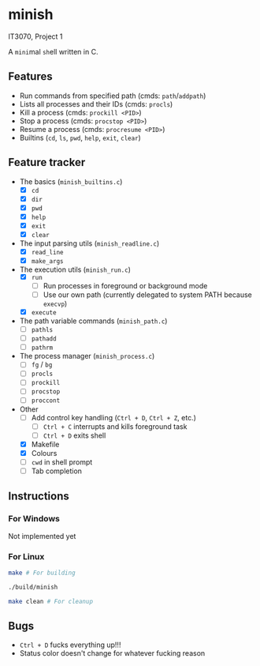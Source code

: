 # minish

IT3070, Project 1

A `mini`mal `sh`ell written in C.

## Features

- Run commands from specified path (cmds: `path`/`addpath`)
- Lists all processes and their IDs (cmds: `procls`)
- Kill a process (cmds: `prockill <PID>`)
- Stop a process (cmds: `procstop <PID>`)
- Resume a process (cmds: `procresume <PID>`)
- Builtins (`cd`, `ls`, `pwd`, `help`, `exit`, `clear`)

## Feature tracker

- The basics (`minish_builtins.c`)
  - [x] `cd`
  - [x] `dir`
  - [x] `pwd`
  - [x] `help`
  - [x] `exit`
  - [x] `clear`
- The input parsing utils (`minish_readline.c`)
  - [x] `read_line`
  - [x] `make_args`
- The execution utils (`minish_run.c`)
  - [x] `run`
    - [ ] Run processes in foreground or background mode
    - [ ] Use our own path (currently delegated to system PATH because `execvp`)
  - [x] `execute`
- The path variable commands (`minish_path.c`)
  - [ ] `pathls`
  - [ ] `pathadd`
  - [ ] `pathrm`
- The process manager (`minish_process.c`)
  - [ ] `fg` / `bg`
  - [ ] `procls`
  - [ ] `prockill`
  - [ ] `procstop`
  - [ ] `proccont`
- Other
  - [ ] Add control key handling (`Ctrl + D`, `Ctrl + Z`, etc.)
    - [ ] `Ctrl + C` interrupts and kills foreground task
    - [ ] `Ctrl + D` exits shell 
  - [x] Makefile
  - [x] Colours
  - [ ] `cwd` in shell prompt
  - [ ] Tab completion

## Instructions

### For Windows

Not implemented yet

### For Linux

```bash
make # For building

./build/minish

make clean # For cleanup
```

## Bugs

- `Ctrl + D` fucks everything up!!!
- Status color doesn't change for whatever fucking reason
